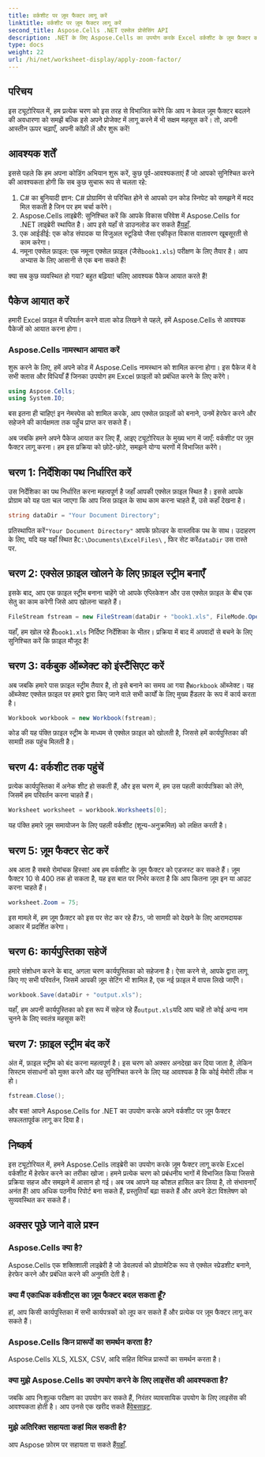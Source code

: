 ```yaml
---
title: वर्कशीट पर ज़ूम फैक्टर लागू करें
linktitle: वर्कशीट पर ज़ूम फैक्टर लागू करें
second_title: Aspose.Cells .NET एक्सेल प्रोसेसिंग API
description: .NET के लिए Aspose.Cells का उपयोग करके Excel वर्कशीट के ज़ूम फ़ैक्टर को समायोजित करना सीखें। बेहतर पठनीयता और डेटा प्रस्तुति के लिए चरण-दर-चरण मार्गदर्शिका।
type: docs
weight: 22
url: /hi/net/worksheet-display/apply-zoom-factor/
---
```

## परिचय

इस ट्यूटोरियल में, हम प्रत्येक चरण को इस तरह से विभाजित करेंगे कि आप न केवल ज़ूम फैक्टर बदलने की अवधारणा को समझें बल्कि इसे अपने प्रोजेक्ट में लागू करने में भी सक्षम महसूस करें। तो, अपनी आस्तीन ऊपर चढ़ाएँ, अपनी कॉफ़ी लें और शुरू करें!

## आवश्यक शर्तें

इससे पहले कि हम अपना कोडिंग अभियान शुरू करें, कुछ पूर्व-आवश्यकताएं हैं जो आपको सुनिश्चित करने की आवश्यकता होगी कि सब कुछ सुचारू रूप से चलता रहे:

1. C# का बुनियादी ज्ञान: C# प्रोग्रामिंग से परिचित होने से आपको उन कोड स्निपेट को समझने में मदद मिल सकती है जिन पर हम चर्चा करेंगे।
2. Aspose.Cells लाइब्रेरी: सुनिश्चित करें कि आपके विकास परिवेश में Aspose.Cells for .NET लाइब्रेरी स्थापित है। आप इसे यहाँ से डाउनलोड कर सकते हैं[यहाँ](https://releases.aspose.com/cells/net/).
3. एक आईडीई: एक कोड संपादक या विजुअल स्टूडियो जैसा एकीकृत विकास वातावरण खूबसूरती से काम करेगा।
4.  नमूना एक्सेल फ़ाइल: एक नमूना एक्सेल फ़ाइल (जैसे`book1.xls`) परीक्षण के लिए तैयार है। आप अभ्यास के लिए आसानी से एक बना सकते हैं!

क्या सब कुछ व्यवस्थित हो गया? बहुत बढ़िया! चलिए आवश्यक पैकेज आयात करते हैं!

## पैकेज आयात करें

हमारी Excel फ़ाइल में परिवर्तन करने वाला कोड लिखने से पहले, हमें Aspose.Cells से आवश्यक पैकेजों को आयात करना होगा। 

### Aspose.Cells नामस्थान आयात करें

शुरू करने के लिए, हमें अपने कोड में Aspose.Cells नामस्थान को शामिल करना होगा। इस पैकेज में वे सभी क्लास और विधियाँ हैं जिनका उपयोग हम Excel फ़ाइलों को प्रबंधित करने के लिए करेंगे।

```csharp
using Aspose.Cells;
using System.IO;
```

बस इतना ही चाहिए! इन नेमस्पेस को शामिल करके, आप एक्सेल फ़ाइलों को बनाने, उनमें हेरफेर करने और सहेजने की कार्यक्षमता तक पहुँच प्राप्त कर सकते हैं।

अब जबकि हमने अपने पैकेज आयात कर लिए हैं, आइए ट्यूटोरियल के मुख्य भाग में जाएँ: वर्कशीट पर ज़ूम फैक्टर लागू करना। हम इस प्रक्रिया को छोटे-छोटे, समझने योग्य चरणों में विभाजित करेंगे।

## चरण 1: निर्देशिका पथ निर्धारित करें

उस निर्देशिका का पथ निर्धारित करना महत्वपूर्ण है जहाँ आपकी एक्सेल फ़ाइल स्थित है। इससे आपके प्रोग्राम को यह पता चल जाएगा कि आप जिस फ़ाइल के साथ काम करना चाहते हैं, उसे कहाँ देखना है।

```csharp
string dataDir = "Your Document Directory";
```

 प्रतिस्थापित करें`"Your Document Directory"` आपके फ़ोल्डर के वास्तविक पथ के साथ। उदाहरण के लिए, यदि यह यहाँ स्थित है`C:\Documents\ExcelFiles\` , फिर सेट करें`dataDir` उस रास्ते पर.

## चरण 2: एक्सेल फ़ाइल खोलने के लिए फ़ाइल स्ट्रीम बनाएँ

इसके बाद, आप एक फ़ाइल स्ट्रीम बनाना चाहेंगे जो आपके एप्लिकेशन और उस एक्सेल फ़ाइल के बीच एक सेतु का काम करेगी जिसे आप खोलना चाहते हैं।

```csharp
FileStream fstream = new FileStream(dataDir + "book1.xls", FileMode.Open);
```

 यहाँ, हम खोल रहे हैं`book1.xls` निर्दिष्ट निर्देशिका के भीतर। प्रक्रिया में बाद में अपवादों से बचने के लिए सुनिश्चित करें कि फ़ाइल मौजूद है!

## चरण 3: वर्कबुक ऑब्जेक्ट को इंस्टैंसिएट करें

 अब जबकि हमारे पास फ़ाइल स्ट्रीम तैयार है, तो इसे बनाने का समय आ गया है`Workbook` ऑब्जेक्ट। यह ऑब्जेक्ट एक्सेल फ़ाइल पर हमारे द्वारा किए जाने वाले सभी कार्यों के लिए मुख्य हैंडलर के रूप में कार्य करता है।

```csharp
Workbook workbook = new Workbook(fstream);
```

कोड की यह पंक्ति फ़ाइल स्ट्रीम के माध्यम से एक्सेल फ़ाइल को खोलती है, जिससे हमें कार्यपुस्तिका की सामग्री तक पहुंच मिलती है।

## चरण 4: वर्कशीट तक पहुंचें

प्रत्येक कार्यपुस्तिका में अनेक शीट हो सकती हैं, और इस चरण में, हम उस पहली कार्यपत्रिका को लेंगे, जिसमें हम परिवर्तन करना चाहते हैं।

```csharp
Worksheet worksheet = workbook.Worksheets[0];
```

यह पंक्ति हमारे ज़ूम समायोजन के लिए पहली वर्कशीट (शून्य-अनुक्रमित) को लक्षित करती है।

## चरण 5: ज़ूम फैक्टर सेट करें

अब आता है सबसे रोमांचक हिस्सा! अब हम वर्कशीट के ज़ूम फैक्टर को एडजस्ट कर सकते हैं। ज़ूम फैक्टर 10 से 400 तक हो सकता है, यह इस बात पर निर्भर करता है कि आप कितना ज़ूम इन या आउट करना चाहते हैं।

```csharp
worksheet.Zoom = 75;
```

 इस मामले में, हम ज़ूम फ़ैक्टर को इस पर सेट कर रहे हैं`75`, जो सामग्री को देखने के लिए आरामदायक आकार में प्रदर्शित करेगा।

## चरण 6: कार्यपुस्तिका सहेजें

हमारे संशोधन करने के बाद, अगला चरण कार्यपुस्तिका को सहेजना है। ऐसा करने से, आपके द्वारा लागू किए गए सभी परिवर्तन, जिसमें आपकी ज़ूम सेटिंग भी शामिल है, एक नई फ़ाइल में वापस लिखे जाएँगे।

```csharp
workbook.Save(dataDir + "output.xls");
```

 यहाँ, हम अपनी कार्यपुस्तिका को इस रूप में सहेज रहे हैं`output.xls`यदि आप चाहें तो कोई अन्य नाम चुनने के लिए स्वतंत्र महसूस करें!

## चरण 7: फ़ाइल स्ट्रीम बंद करें

अंत में, फ़ाइल स्ट्रीम को बंद करना महत्वपूर्ण है। इस चरण को अक्सर अनदेखा कर दिया जाता है, लेकिन सिस्टम संसाधनों को मुक्त करने और यह सुनिश्चित करने के लिए यह आवश्यक है कि कोई मेमोरी लीक न हो।

```csharp
fstream.Close();
```

और बस! आपने Aspose.Cells for .NET का उपयोग करके अपने वर्कशीट पर ज़ूम फैक्टर सफलतापूर्वक लागू कर दिया है। 

## निष्कर्ष

इस ट्यूटोरियल में, हमने Aspose.Cells लाइब्रेरी का उपयोग करके ज़ूम फैक्टर लागू करके Excel वर्कशीट में हेरफेर करने का तरीका खोजा। हमने प्रत्येक चरण को प्रबंधनीय भागों में विभाजित किया जिससे प्रक्रिया सहज और समझने में आसान हो गई। अब जब आपने यह कौशल हासिल कर लिया है, तो संभावनाएँ अनंत हैं! आप अधिक पठनीय रिपोर्ट बना सकते हैं, प्रस्तुतियाँ बढ़ा सकते हैं और अपने डेटा विश्लेषण को सुव्यवस्थित कर सकते हैं।

## अक्सर पूछे जाने वाले प्रश्न

### Aspose.Cells क्या है?  
Aspose.Cells एक शक्तिशाली लाइब्रेरी है जो डेवलपर्स को प्रोग्रामेटिक रूप से एक्सेल स्प्रेडशीट बनाने, हेरफेर करने और प्रबंधित करने की अनुमति देती है।

### क्या मैं एकाधिक वर्कशीट्स का ज़ूम फैक्टर बदल सकता हूँ?  
हां, आप किसी कार्यपुस्तिका में सभी कार्यपत्रकों को लूप कर सकते हैं और प्रत्येक पर ज़ूम फैक्टर लागू कर सकते हैं।

### Aspose.Cells किन प्रारूपों का समर्थन करता है?  
Aspose.Cells XLS, XLSX, CSV, आदि सहित विभिन्न प्रारूपों का समर्थन करता है।

### क्या मुझे Aspose.Cells का उपयोग करने के लिए लाइसेंस की आवश्यकता है?  
 जबकि आप निःशुल्क परीक्षण का उपयोग कर सकते हैं, निरंतर व्यावसायिक उपयोग के लिए लाइसेंस की आवश्यकता होती है। आप उनसे एक खरीद सकते हैं[वेबसाइट](https://purchase.aspose.com/buy).

### मुझे अतिरिक्त सहायता कहां मिल सकती है?  
 आप Aspose फ़ोरम पर सहायता पा सकते हैं[यहाँ](https://forum.aspose.com/c/cells/9).

